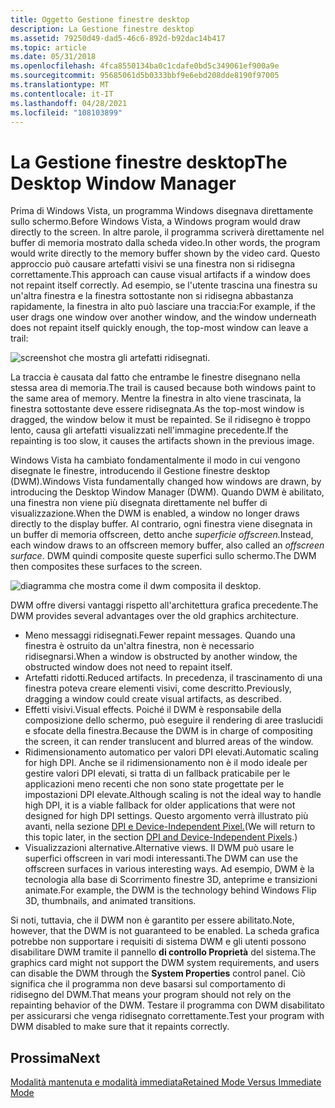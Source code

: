 ```yaml
---
title: Oggetto Gestione finestre desktop
description: La Gestione finestre desktop
ms.assetid: 79250d49-dad5-46c6-892d-b92dac14b417
ms.topic: article
ms.date: 05/31/2018
ms.openlocfilehash: 4fca8550134ba0c1cdafe0bd5c349061ef900a9e
ms.sourcegitcommit: 95685061d5b0333bbf9e6ebd208dde8190f97005
ms.translationtype: MT
ms.contentlocale: it-IT
ms.lasthandoff: 04/28/2021
ms.locfileid: "108103899"
---
```

# <a name="the-desktop-window-manager"></a><span data-ttu-id="11d8f-103">La Gestione finestre desktop</span><span class="sxs-lookup"><span data-stu-id="11d8f-103">The Desktop Window Manager</span></span>

<span data-ttu-id="11d8f-104">Prima di Windows Vista, un programma Windows disegnava direttamente sullo schermo.</span><span class="sxs-lookup"><span data-stu-id="11d8f-104">Before Windows Vista, a Windows program would draw directly to the screen.</span></span> <span data-ttu-id="11d8f-105">In altre parole, il programma scriverà direttamente nel buffer di memoria mostrato dalla scheda video.</span><span class="sxs-lookup"><span data-stu-id="11d8f-105">In other words, the program would write directly to the memory buffer shown by the video card.</span></span> <span data-ttu-id="11d8f-106">Questo approccio può causare artefatti visivi se una finestra non si ridisegna correttamente.</span><span class="sxs-lookup"><span data-stu-id="11d8f-106">This approach can cause visual artifacts if a window does not repaint itself correctly.</span></span> <span data-ttu-id="11d8f-107">Ad esempio, se l'utente trascina una finestra su un'altra finestra e la finestra sottostante non si ridisegna abbastanza rapidamente, la finestra in alto può lasciare una traccia:</span><span class="sxs-lookup"><span data-stu-id="11d8f-107">For example, if the user drags one window over another window, and the window underneath does not repaint itself quickly enough, the top-most window can leave a trail:</span></span>

![screenshot che mostra gli artefatti ridisegnati.](images/graphics04.png)

<span data-ttu-id="11d8f-109">La traccia è causata dal fatto che entrambe le finestre disegnano nella stessa area di memoria.</span><span class="sxs-lookup"><span data-stu-id="11d8f-109">The trail is caused because both windows paint to the same area of memory.</span></span> <span data-ttu-id="11d8f-110">Mentre la finestra in alto viene trascinata, la finestra sottostante deve essere ridisegnata.</span><span class="sxs-lookup"><span data-stu-id="11d8f-110">As the top-most window is dragged, the window below it must be repainted.</span></span> <span data-ttu-id="11d8f-111">Se il ridisegno è troppo lento, causa gli artefatti visualizzati nell'immagine precedente.</span><span class="sxs-lookup"><span data-stu-id="11d8f-111">If the repainting is too slow, it causes the artifacts shown in the previous image.</span></span>

<span data-ttu-id="11d8f-112">Windows Vista ha cambiato fondamentalmente il modo in cui vengono disegnate le finestre, introducendo il Gestione finestre desktop (DWM).</span><span class="sxs-lookup"><span data-stu-id="11d8f-112">Windows Vista fundamentally changed how windows are drawn, by introducing the Desktop Window Manager (DWM).</span></span> <span data-ttu-id="11d8f-113">Quando DWM è abilitato, una finestra non viene più disegnata direttamente nel buffer di visualizzazione.</span><span class="sxs-lookup"><span data-stu-id="11d8f-113">When the DWM is enabled, a window no longer draws directly to the display buffer.</span></span> <span data-ttu-id="11d8f-114">Al contrario, ogni finestra viene disegnata in un buffer di memoria offscreen, detto anche *superficie offscreen.*</span><span class="sxs-lookup"><span data-stu-id="11d8f-114">Instead, each window draws to an offscreen memory buffer, also called an *offscreen surface*.</span></span> <span data-ttu-id="11d8f-115">DWM quindi composite queste superfici sullo schermo.</span><span class="sxs-lookup"><span data-stu-id="11d8f-115">The DWM then composites these surfaces to the screen.</span></span>

![diagramma che mostra come il dwm composita il desktop.](images/graphics05.png)

<span data-ttu-id="11d8f-117">DWM offre diversi vantaggi rispetto all'architettura grafica precedente.</span><span class="sxs-lookup"><span data-stu-id="11d8f-117">The DWM provides several advantages over the old graphics architecture.</span></span>

-   <span data-ttu-id="11d8f-118">Meno messaggi ridisegnati.</span><span class="sxs-lookup"><span data-stu-id="11d8f-118">Fewer repaint messages.</span></span> <span data-ttu-id="11d8f-119">Quando una finestra è ostruito da un'altra finestra, non è necessario ridisegnarsi.</span><span class="sxs-lookup"><span data-stu-id="11d8f-119">When a window is obstructed by another window, the obstructed window does not need to repaint itself.</span></span>
-   <span data-ttu-id="11d8f-120">Artefatti ridotti.</span><span class="sxs-lookup"><span data-stu-id="11d8f-120">Reduced artifacts.</span></span> <span data-ttu-id="11d8f-121">In precedenza, il trascinamento di una finestra poteva creare elementi visivi, come descritto.</span><span class="sxs-lookup"><span data-stu-id="11d8f-121">Previously, dragging a window could create visual artifacts, as described.</span></span>
-   <span data-ttu-id="11d8f-122">Effetti visivi.</span><span class="sxs-lookup"><span data-stu-id="11d8f-122">Visual effects.</span></span> <span data-ttu-id="11d8f-123">Poiché il DWM è responsabile della composizione dello schermo, può eseguire il rendering di aree traslucidi e sfocate della finestra.</span><span class="sxs-lookup"><span data-stu-id="11d8f-123">Because the DWM is in charge of compositing the screen, it can render translucent and blurred areas of the window.</span></span>
-   <span data-ttu-id="11d8f-124">Ridimensionamento automatico per valori DPI elevati.</span><span class="sxs-lookup"><span data-stu-id="11d8f-124">Automatic scaling for high DPI.</span></span> <span data-ttu-id="11d8f-125">Anche se il ridimensionamento non è il modo ideale per gestire valori DPI elevati, si tratta di un fallback praticabile per le applicazioni meno recenti che non sono state progettate per le impostazioni DPI elevate.</span><span class="sxs-lookup"><span data-stu-id="11d8f-125">Although scaling is not the ideal way to handle high DPI, it is a viable fallback for older applications that were not designed for high DPI settings.</span></span> <span data-ttu-id="11d8f-126">Questo argomento verrà illustrato più avanti, nella sezione [DPI e Device-Independent Pixel.](dpi-and-device-independent-pixels.md)</span><span class="sxs-lookup"><span data-stu-id="11d8f-126">(We will return to this topic later, in the section [DPI and Device-Independent Pixels](dpi-and-device-independent-pixels.md).)</span></span>
-   <span data-ttu-id="11d8f-127">Visualizzazioni alternative.</span><span class="sxs-lookup"><span data-stu-id="11d8f-127">Alternative views.</span></span> <span data-ttu-id="11d8f-128">Il DWM può usare le superfici offscreen in vari modi interessanti.</span><span class="sxs-lookup"><span data-stu-id="11d8f-128">The DWM can use the offscreen surfaces in various interesting ways.</span></span> <span data-ttu-id="11d8f-129">Ad esempio, DWM è la tecnologia alla base di Scorrimento finestre 3D, anteprime e transizioni animate.</span><span class="sxs-lookup"><span data-stu-id="11d8f-129">For example, the DWM is the technology behind Windows Flip 3D, thumbnails, and animated transitions.</span></span>

<span data-ttu-id="11d8f-130">Si noti, tuttavia, che il DWM non è garantito per essere abilitato.</span><span class="sxs-lookup"><span data-stu-id="11d8f-130">Note, however, that the DWM is not guaranteed to be enabled.</span></span> <span data-ttu-id="11d8f-131">La scheda grafica potrebbe non supportare i requisiti di sistema DWM e gli utenti possono disabilitare DWM tramite il pannello **di controllo Proprietà** del sistema.</span><span class="sxs-lookup"><span data-stu-id="11d8f-131">The graphics card might not support the DWM system requirements, and users can disable the DWM through the **System Properties** control panel.</span></span> <span data-ttu-id="11d8f-132">Ciò significa che il programma non deve basarsi sul comportamento di ridisegno del DWM.</span><span class="sxs-lookup"><span data-stu-id="11d8f-132">That means your program should not rely on the repainting behavior of the DWM.</span></span> <span data-ttu-id="11d8f-133">Testare il programma con DWM disabilitato per assicurarsi che venga ridisegnato correttamente.</span><span class="sxs-lookup"><span data-stu-id="11d8f-133">Test your program with DWM disabled to make sure that it repaints correctly.</span></span>

## <a name="next"></a><span data-ttu-id="11d8f-134">Prossima</span><span class="sxs-lookup"><span data-stu-id="11d8f-134">Next</span></span>

[<span data-ttu-id="11d8f-135">Modalità mantenuta e modalità immediata</span><span class="sxs-lookup"><span data-stu-id="11d8f-135">Retained Mode Versus Immediate Mode</span></span>](retained-mode-versus-immediate-mode.md)

 

 




